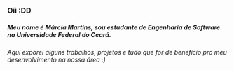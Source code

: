 ### Oii :DD
##### Meu nome é _Márcia Martins_, sou estudante de Engenharia de Software na Universidade Federal do Ceará.  
###### Aqui exporei alguns trabalhos, projetos e tudo que for de benefício pro meu desenvolvimento na nossa área :)
